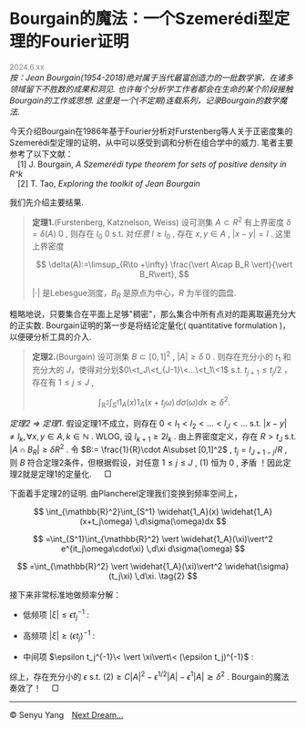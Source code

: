 <style>
.bjimg{
  position: fixed;
  top: 0;
  left: 0;
  width:100%;
height:100%;
min-width: 1000px;
z-index:-10;
zoom: 1;
  background-image: url(https://encrypted-tbn0.gstatic.com/images?q=tbn:ANd9GcQgBA_vJZU-QJZ2ZyiJQ0zo2xmpT2qMGT6gTw&s);
  background-repeat: no-repeat;
  background-size: contain;
  background-position: center 0;
  opacity: 0.3;
  }
</style>
<head>
<script src="https://cdn.mathjax.org/mathjax/latest/MathJax.js?config=TeX-AMS-MML_HTMLorMML" type="text/javascript"></script>
    <script type="text/x-mathjax-config">
        MathJax.Hub.Config({
            tex2jax: {
            skipTags: ['script', 'noscript', 'style', 'textarea', 'pre'],
            inlineMath: [['$','$']]
            }
        });
    </script>
</head>
<div class="bjimg"></div>

# Bourgain的魔法：一个Szemerédi型定理的Fourier证明

<font size="2" color="grey">2024.6.xx</font><br/>
*按：Jean Bourgain(1954-2018)绝对属于当代最富创造力的一批数学家，在诸多领域留下不胜数的成果和洞见. 也许每个分析学工作者都会在生命的某个阶段接触Bourgain的工作或思想. 这里是一个(不定期)连载系列，记录Bourgain的数学魔法.*<br/>

今天介绍Bourgain在1986年基于Fourier分析对Furstenberg等人关于正密度集的Szemerédi型定理的证明，从中可以感受到调和分析在组合学中的威力. 笔者主要参考了以下文献：<br>
&emsp;[1] J.  Bourgain, *A Szemerédi type theorem for sets of positive density in R^k* <br>
&emsp;[2] T. Tao, *Exploring the toolkit of Jean Bourgain*<br/>

我们先介绍主要结果. 

>**定理1.**(Furstenberg, Katznelson, Weiss) 设可测集 $A\subset R^2$ 有上界密度 $\delta=\delta(A)\>0$ , 则存在 $l_0\>0$ s.t. 对*任意* $l\geq l_0$ , 存在 $x,y\in A$ , $\vert x-y\vert =l$ . 这里上界密度
>
>$$
\delta(A):=\limsup_{R\to +\infty} \frac{\vert A\cap B_R \vert}{\vert B_R\vert}, 
$$
>
>$\vert \cdot\vert$ 是Lebesgue测度，$B_R$ 是原点为中心，$R$ 为半径的圆盘.

粗略地说，只要集合在平面上足够"稠密"，那么集合中所有点对的距离取遍充分大的正实数. Bourgain证明的第一步是将结论定量化( quantitative formulation )，以便硬分析工具的介入. 

>**定理2.**(Bourgain) 设可测集 $B\subset [0,1]^2$ , $\vert A\vert\geq \delta\>0$ . 则存在充分小的 $t_1$ 和充分大的 $J$，使得对分划$0\<t_J\<t_{J-1}\<...\<t_1\<1$ s.t. $t_{j+1}\leq t_j/2$ ，存在有 $1\leq j\leq J$ , 
>
>$$
\int_{\mathbb{R}^2}\int_{S^1} 1_A(x) 1_A(x+t_j\omega) \,d\sigma(\omega)dx \gtrsim \delta^2. \tag{1}
$$

*定理2 $\Rightarrow$ 定理1*. 假设定理1不成立，则存在 $0<l_1<l_2<...<l_J<...$ s.t. $\vert x-y\vert\neq l_k, \forall x,y \in  A, k\in\mathbb{N}$ . WLOG, 设 $l_{k+1}\geq 2l_{k}$ . 由上界密度定义，存在 $R>t_J$ s.t. $\vert A\cap B_R\vert\geq \delta R^2$ . 令 $B:= \frac{1}{R}\cdot A\subset [0,1]^2$ ,  $t_j=l_{J+1-j}/R$ , 则 $B$ 符合定理2条件，但根据假设，对任意 $1\leq j\leq J$ , $(1)$ 恒为 $0$ , 矛盾 ！因此定理2就是定理1的定量化. &emsp; $\Box$ <br/>

下面着手定理2的证明. 由Plancherel定理我们变换到频率空间上，

$$
\int_{\mathbb{R}^2}\int_{S^1} \widehat{1_A}(x) \widehat{1_A}(x+t_j\omega) \,d\sigma(\omega)dx
$$  

$$
=\int_{S^1}\int_{\mathbb{R}^2} \vert \widehat{1_A}(\xi)\vert^2 e^{it_j\omega\cdot\xi} \,d\xi d\sigma(\omega)
$$

$$
=\int_{\mathbb{R}^2} \vert \widehat{1_A}(\xi)\vert^2 \widehat{\sigma}(t_j\xi) \,d\xi. \tag{2}
$$

接下来非常标准地做频率分解：

- 低频项 $\vert\xi\vert\leq \epsilon t_j^{-1}$ :

- 高频项 $\vert\xi\vert\geq (\epsilon t_j)^{-1}$ : 

- 中间项 $\epsilon t_j^{-1}\< \vert \xi\vert\< (\epsilon t_j)^{-1}$ : 

综上，存在充分小的 $\epsilon$ s.t. $(2)\geq C\vert A\vert^2-\epsilon^{1/2}\vert A\vert-\epsilon^1\vert A\vert \gtrsim \delta^2$ . Bourgain的魔法奏效了！&emsp; $\Box$

<hr style="height:1px">

&copy; Senyu Yang&emsp;<a href="." target="_self" >Next Dream...</a>
